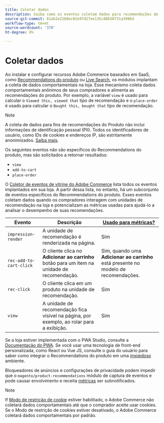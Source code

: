 ```yaml
---
title: Coletar dados
description: Saiba como os eventos coletam dados para recomendações de produto.
source-git-commit: 81ab2e22b0ec81e97d27ee135c88b50731a3986d
workflow-type: tm+mt
source-wordcount: '370'
ht-degree: 0%

---
```


# Coletar dados

Ao instalar e configurar recursos Adobe Commerce baseados em SaaS, como [Recommendations do produto](install-configure.md) ou [Live Search](https://experienceleague.adobe.com/docs/commerce-merchant-services/live-search/onboard/install.html), os módulos implantam a coleta de dados comportamentais na loja. Esse mecanismo coleta dados comportamentais anônimos de seus compradores e alimenta as recomendações do produto. Por exemplo, a variável `view` é usado para calcular o `Viewed this, viewed that` tipo de recomendação e o `place-order` é usado para calcular o `Bought this, bought that` tipo de recomendação.

>[!NOTE]
>
>A coleta de dados para fins de recomendações do Produto não inclui informações de identificação pessoal (PII). Todos os identificadores de usuário, como IDs de cookies e endereços IP, são estritamente anonimizados. [Saiba mais](https://www.adobe.com/privacy/experience-cloud.html).

Os seguintes eventos não são específicos do Recommendations do produto, mas são solicitados a retornar resultados:

- `view`
- `add-to-cart`
- `place-order`

O [Coletor de eventos de vitrine do Adobe Commerce](https://developer.adobe.com/commerce/services/shared-services/storefront-events/collector/#quick-start) lista todos os eventos implantados em sua loja. A partir dessa lista, no entanto, há um subconjunto de eventos específicos do Recommendations do produto. Esses eventos coletam dados quando os compradores interagem com unidades de recomendação na loja e potencializam as métricas usadas para ajudá-lo a analisar o desempenho de suas recomendações.

| Evento | Descrição | [Usado para métricas?](workspace.md) |
| --- | --- | --- |
| `impression-render` | A unidade de recomendação é renderizada na página. | Sim |
| `rec-add-to-cart-click` | O cliente clica no **Adicionar ao carrinho** botão para um item na unidade de recomendação. | Sim, quando uma **Adicionar ao carrinho** está presente no modelo de recomendações. |
| `rec-click` | O cliente clica em um produto na unidade de recomendação. | Sim |
| `view` | A unidade de recomendação fica visível na página, por exemplo, ao rolar para a exibição. | Sim |

Se a loja estiver implementada com o PWA Studio, consulte a [Documentação do PWA](https://developer.adobe.com/commerce/pwa-studio/integrations/product-recommendations/). Se você usar uma tecnologia de front-end personalizada, como React ou Vue JS, consulte o guia do usuário para saber como integrar o Recommendations do produto em uma [impiedoso](headless.md) ambiente.

Bloqueadores de anúncios e configurações de privacidade podem impedir que o `magento/product-recommendations` módulo de captura de eventos e pode causar envolvimento e receita [métricas](workspace.md) ser subnotificados.

>[!NOTE]
>
>If [Modo de restrição de cookie](https://experienceleague.adobe.com/docs/commerce-admin/start/compliance/privacy/compliance-cookie-law.html) estiver habilitado, o Adobe Commerce não coletará dados comportamentais até que o comprador aceite usar cookies. Se o Modo de restrição de cookies estiver desativado, o Adobe Commerce coletará dados comportamentais por padrão.
